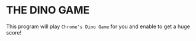# THE DINO GAME

This program will play `Chrome's Dino Game` for you and enable to get a huge score!
